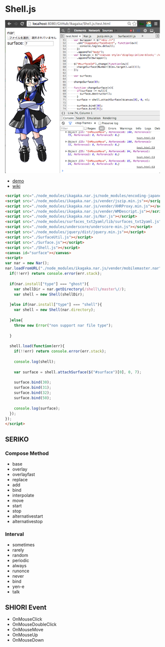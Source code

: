 # Shell.js

![screenshot](https://raw.githubusercontent.com/Ikagaka/Shell.js/master/screenshot.png )

+ [demo](https://ikagaka.github.io/Shell.demo/node_modules/ikagaka.shell.js/test.html)
+ [wiki](https://github.com/Ikagaka/Shell.js/wiki/Shell.js )


```html
<script src="./node_modules/ikagaka.nar.js/node_modules/encoding-japanese/encoding.js"></script>
<script src="./node_modules/ikagaka.nar.js/vender/jszip.min.js"></script>
<script src="./node_modules/ikagaka.nar.js/vender/XHRProxy.min.js"></script>
<script src="./node_modules/ikagaka.nar.js/vender/WMDescript.js"></script>
<script src="./node_modules/ikagaka.nar.js/Nar.js"></script>
<script src="./node_modules/surfaces_txt2yaml/lib/surfaces_txt2yaml.js"></script>
<script src="./node_modules/underscore/underscore-min.js"></script>
<script src="./node_modules/jquery/dist/jquery.min.js"></script>
<script src="./SurfaceUtil.js"></script>
<script src="./Surface.js"></script>
<script src="./Shell.js"></script>
<canvas id="surface"></canvas>
<script>
var nar = new Nar();
nar.loadFromURL("./node_modules/ikagaka.nar.js/vender/mobilemaster.nar", function (err){
  if(!!err) return console.error(err.stack);

  if(nar.install["type"] === "ghost"){
    var shellDir = nar.getDirectory(/shell\/master\//);
    var shell = new Shell(shellDir);

  }else if(nar.install["type"] === "shell"){
    var shell = new Shell(nar.directory);

  }else{
    throw new Error("non support nar file type");

  }

  shell.load(function(err){
    if(!!err) return console.error(err.stack);

    console.log(shell);

    var surface = shell.attachSurface($("#surface")[0], 0, 7);

    surface.bind(30);
    surface.bind(31);
    surface.bind(32);
    surface.bind(50);

    console.log(surface);
  });
});
</script>
```

## SERIKO

### Compose Method
+ base
+ overlay
+ overlayfast
+ replace
+ add
+ bind
+ interpolate
+ move
+ start
+ stop
+ alternativestart
+ alternativestop

### Interval
+ sometimes
+ rarely
+ random
+ periodic
+ always
+ runonce
+ never
+ bind
+ yen-e
+ talk

## SHIORI Event

+ OnMouseClick
+ OnMouseDoubleClick
+ OnMouseMove
+ OnMouseUp
+ OnMouseDown
